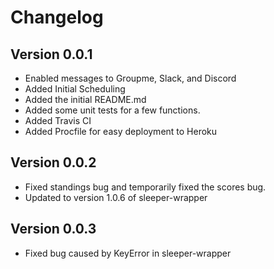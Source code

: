 # Changelog

## Version 0.0.1
- Enabled messages to Groupme, Slack, and Discord
- Added Initial Scheduling
- Added the initial README.md
- Added some unit tests for a few functions.
- Added Travis CI
- Added Procfile for easy deployment to Heroku

## Version 0.0.2
- Fixed standings bug and temporarily fixed the scores bug.
- Updated to version 1.0.6 of sleeper-wrapper

## Version 0.0.3
- Fixed bug caused by KeyError in sleeper-wrapper 
